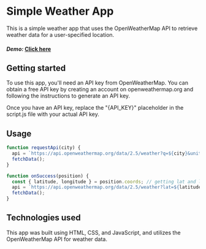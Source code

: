 # Simple Weather App

This is a simple weather app that uses the OpenWeatherMap API to retrieve weather data for a user-specified location.

#### _Demo:_ [Click here](https://mahdiraghah-weather-app.pages.dev)

## Getting started

To use this app, you'll need an API key from OpenWeatherMap. You can obtain a free API key by creating an account on openweathermap.org and following the instructions to generate an API key.

Once you have an API key, replace the "{API_KEY}" placeholder in the script.js file with your actual API key.

## Usage

```javascript
function requestApi(city) {
  api = `https://api.openweathermap.org/data/2.5/weather?q=${city}&units=metric&appid={API_KEY}`;
  fetchData();
}

function onSuccess(position) {
  const { latitude, longitude } = position.coords; // getting lat and lon of the user device from coords obj
  api = `https://api.openweathermap.org/data/2.5/weather?lat=${latitude}&lon=${longitude}&units=metric&appid={API_KEY}`;
  fetchData();
}
```

## Technologies used

This app was built using HTML, CSS, and JavaScript, and utilizes the OpenWeatherMap API for weather data.
